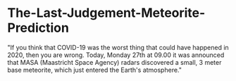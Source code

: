 # The-Last-Judgement-Meteorite-Prediction
"If you think that COVID-19 was the worst thing that could have happened in 2020, then you are wrong. Today, Monday 27th at 09.00 it was announced that MASA (Maastricht Space Agency) radars discovered a small, 3 meter base meteorite, which just entered the Earth's atmosphere."
